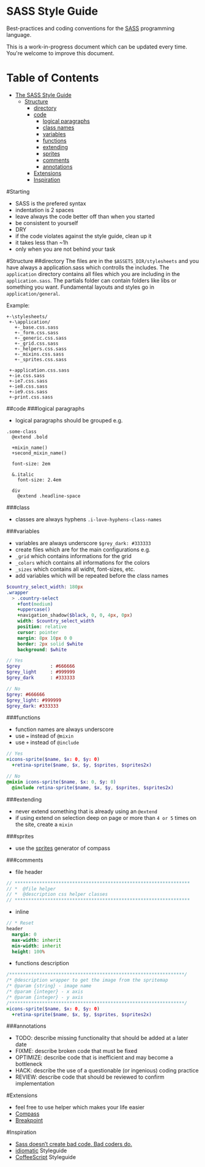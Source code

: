 SASS Style Guide
================

Best-practices and coding conventions for the [SASS](http://sass-lang.com) programming language.

This is a work-in-progress document which can be updated every time. You're welcome to improve this document.

# Table of Contents

* [The SASS Style Guide](#starting)
  * [Structure](#structure)
    * [directory](#directory)
    * [code](#code)
      * [logical paragraphs](#logical_paragraphs)
      * [class names](#class)
      * [variables](#variables)
      * [functions](#functions)
      * [extending](#extending)
      * [sprites](#sprites)
      * [comments](#comments)
      * [annotations](#annotations)
    * [Extensions](#extensions)
    * [Inspiration](#inspiration)

#Starting
* SASS is the prefered syntax
* indentation is 2 spaces
* leave always the code better off than when you started
* be consistent to yourself
* DRY
* if the code violates against the style guide, clean up it
 * it takes less than ~1h
 * only when you are not behind your task

#Structure
##directory
The files are in the ```$ASSETS_DIR/stylesheets``` and you have always a application.sass which controlls the includes.
The ```application``` directory contains all files which you are including in the ```application.sass```. The partials folder can contain folders like libs or something you want. Fundamental layouts and styles go in ```application/general```.

Example:

```
+-\stylesheets/
 +-\application/
   +-_base.css.sass
   +-_form.css.sass
   +-_generic.css.sass
   +-_grid.css.sass
   +-_helpers.css.sass
   +-_mixins.css.sass
   +-_sprites.css.sass
 
 +-application.css.sass
 +-ie.css.sass
 +-ie7.css.sass
 +-ie8.css.sass
 +-ie9.css.sass
 +-print.css.sass
```
##code
###logical paragraphs
* logical paragraphs should be grouped e.g.
```
.some-class
  @extend .bold

  +mixin_name()
  +second_mixin_name()

  font-size: 2em

  &.italic
    font-size: 2.4em

  div
    @extend .headline-space
```

###class
* classes are always hyphens ```.i-love-hyphens-class-names```

###variables
* variables are always underscore ```$grey_dark: #333333```
* create files which are for the main configurations e.g.
 * ```_grid``` which contains informations for the grid
 * ```_colors``` which contains all informations for the colors
 * ```_sizes``` which contains all widht, font-sizes, etc.
* add variables which will be repeated before the class names

```sass
$country_select_width: 180px
.wrapper
  > .country-select
    +font(medium)
    +uppercase()
    +navigation_shadow($black, 0, 0, 4px, 0px)
    width: $country_select_width
    position: relative
    cursor: pointer
    margin: 8px 10px 0 0
    border: 2px solid $white
    background: $white    
```
```sass
// Yes
$grey           : #666666
$grey_light     : #999999
$grey_dark      : #333333

// No
$grey: #666666
$grey_light: #999999
$grey_dark: #333333

```

###functions
* function names are always underscore
* use ```=``` instead of ```@mixin```
* use ```+``` instead of ```@include```

```sass
// Yes
=icons-sprite($name, $x: 0, $y: 0)
  +retina-sprite($name, $x, $y, $sprites, $sprites2x)

// No
@mixin icons-sprite($name, $x: 0, $y: 0)
  @include retina-sprite($name, $x, $y, $sprites, $sprites2x)
```
###extending
* never extend something that is already using an ```@extend```
* if using extend on selection deep on page or more than ```4 or 5``` times on the site, create a ```mixin```

###sprites
* use the [sprites](http://compass-style.org/reference/compass/utilities/sprites/) generator of compass

###comments
* file header

```sass
// ****************************************************************
// *  @file helper
// *  @description css helper classes
// ****************************************************************
```
* inline

```sass
// * Reset
header
  margin: 0
  max-width: inherit
  min-width: inherit
  height: 100%
```
* functions description

```sass
/****************************************************************/
/* @description wrapper to get the image from the spritemap
/* @param {string} - image name
/* @param {integer} - x axis
/* @param {integer} - y axis
/****************************************************************/
=icons-sprite($name, $x: 0, $y: 0)
  +retina-sprite($name, $x, $y, $sprites, $sprites2x)
```
###annotations
* TODO: describe missing functionality that should be added at a later date
* FIXME: describe broken code that must be fixed
* OPTIMIZE: describe code that is inefficient and may become a bottleneck
* HACK: describe the use of a questionable (or ingenious) coding practice
* REVIEW: describe code that should be reviewed to confirm implementation

#Extensions
* feel free to use helper which makes your life easier
* [Compass](http://compass-style.org/)
* [Breakpoint](http://breakpoint-sass.com/)

#Inspiration
* [Sass doesn’t create bad code. Bad coders do.](http://thesassway.com/articles/sass-doesnt-create-bad-code-bad-coders-do)
* [idiomatic](https://github.com/rwldrn/idiomatic.js/) Styleguide
* [CoffeeScript](https://github.com/polarmobile/coffeescript-style-guide) Styleguide
